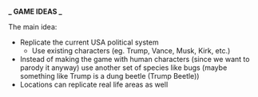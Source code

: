 **_ GAME IDEAS _**

The main idea:

- Replicate the current USA political system
  - Use existing characters (eg. Trump, Vance, Musk, Kirk, etc.)
- Instead of making the game with human characters (since we want to parody it anyway) use another set of species like bugs (maybe something like Trump is a dung beetle (Trump Beetle))
- Locations can replicate real life areas as well
